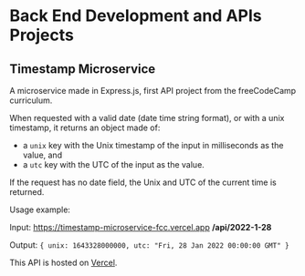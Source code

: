 # Back End Development and APIs Projects
## Timestamp Microservice

A microservice made in Express.js, first API project from the freeCodeCamp curriculum.

When requested with a valid date (date time string format), or with a unix timestamp, it returns an object made of:

- a `unix` key with the Unix timestamp of the input in milliseconds as the value, and
- a `utc` key with the UTC of the input as the value.

If the request has no date field, the Unix and UTC of the current time is returned.

Usage example:

Input: https://timestamp-microservice-fcc.vercel.app **/api/2022-1-28**

Output: `{ unix: 1643328000000, utc: "Fri, 28 Jan 2022 00:00:00 GMT" }`


This API is hosted on [Vercel](https://timestamp-microservice-fcc.vercel.app/).